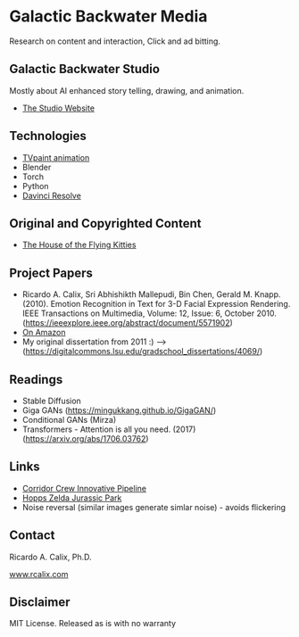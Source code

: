 # Galactic Backwater Media

Research on content and interaction, Click and ad bitting. 

## Galactic Backwater Studio

Mostly about AI enhanced story telling, drawing, and animation. 

* [The Studio Website](https://www.galacticbackwater.com)

## Technologies

* [TVpaint animation](https://www.tvpaint.com)
* Blender
* Torch
* Python
* [Davinci Resolve](https://www.blackmagicdesign.com/products/davinciresolve)

## Original and Copyrighted Content

* [The House of the Flying Kitties](https://www.amazon.com/House-Flying-Kitties-Cid-Bubbles/dp/1542585996/ref=sr_1_1?crid=2HD2CFESQ2QP3&keywords=the+house+of+the+flying+kitties&qid=1679038050&sprefix=the+house+of+the+flying+kitties%2Caps%2C101&sr=8-1)




## Project Papers

* Ricardo A. Calix, Sri Abhishikth Mallepudi, Bin Chen, Gerald M. Knapp. (2010).  Emotion Recognition in Text for 3-D Facial Expression Rendering. IEEE Transactions on Multimedia, Volume: 12, Issue: 6, October 2010. (https://ieeexplore.ieee.org/abstract/document/5571902)
* [On Amazon](https://www.amazon.com/Automated-Semantic-Understanding-Emotions-Writing/dp/1542374626/ref=sr_1_4?qid=1679988206&refinements=p_27%3ARicardo+A+Calix&s=books&sr=1-4&text=Ricardo+A+Calix)
* My original dissertation from 2011 :) --> (https://digitalcommons.lsu.edu/gradschool_dissertations/4069/)

## Readings

* Stable Diffusion
* Giga GANs (https://mingukkang.github.io/GigaGAN/)
* Conditional GANs (Mirza)
* Transformers - Attention is all you need. (2017) (https://arxiv.org/abs/1706.03762)

## Links


* [Corridor Crew Innovative Pipeline](https://www.youtube.com/watch?v=_9LX9HSQkWo&t=0s)
* [Hopps Zelda Jurassic Park](https://www.youtube.com/watch?v=pkEQAKmDMa8)
* Noise reversal (similar images generate simlar noise) - avoids flickering


## Contact

Ricardo A. Calix, Ph.D.

www.rcalix.com

## Disclaimer

MIT License. Released as is with no warranty

